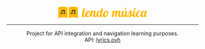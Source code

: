 <p align="center">
  <img alt="Logo" src="/src/assets/images/lendo_musica_logo1.png">
</p>

---

<p align="center">
  Project for API integration and navigation learning purposes. <br />
API: <a href="https://lyricsovh.docs.apiary.io/#">lyrics.ovh</a>
</p>


